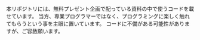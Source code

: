 本リポジトリには、無料プレゼント企画で配っている資料の中で使うコードを載せています。
当方、専業プログラマーではなく、プログラミングに楽しく触れてもらうという事を主眼に置いています。
コードに不備がある可能性がありますが、ご容赦願います。
